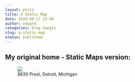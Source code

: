 ```yaml
---
layout: posts
title: A Static Map
date: 2020-09-17 12:46
author: edward
categories: blog Google
slug: a-static-map
status: published
---
```




## My original home - Static Maps version:





<figure class="wp-block-image size-large">
<img src="https://maps.googleapis.com/maps/api/staticmap?center=42.357681,-83.195785&amp;zoom=14&amp;size=500x400&amp;maptype=roadmap&amp;markers=42.357681,-83.195785&amp;key=AIzaSyBdS54WxJmxBPJZoCjLHYYOr_q-k_9RhvA" /><br />

<figcaption>8630 Prest, Detroit, Michigan</figcaption>
</figure>






